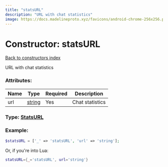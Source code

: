 ```yaml
---
title: "statsURL"
description: "URL with chat statistics"
image: https://docs.madelineproto.xyz/favicons/android-chrome-256x256.png
---
```

# Constructor: statsURL  
[Back to constructors index](index.md)



URL with chat statistics

### Attributes:

| Name     |    Type       | Required | Description |
|----------|---------------|----------|-------------|
|url|[string](../types/string.md) | Yes|Chat statistics|



### Type: [StatsURL](../types/StatsURL.md)


### Example:

```php
$statsURL = ['_' => 'statsURL', 'url' => 'string'];
```  


Or, if you're into Lua:

```lua
statsURL={_='statsURL', url='string'}

```


